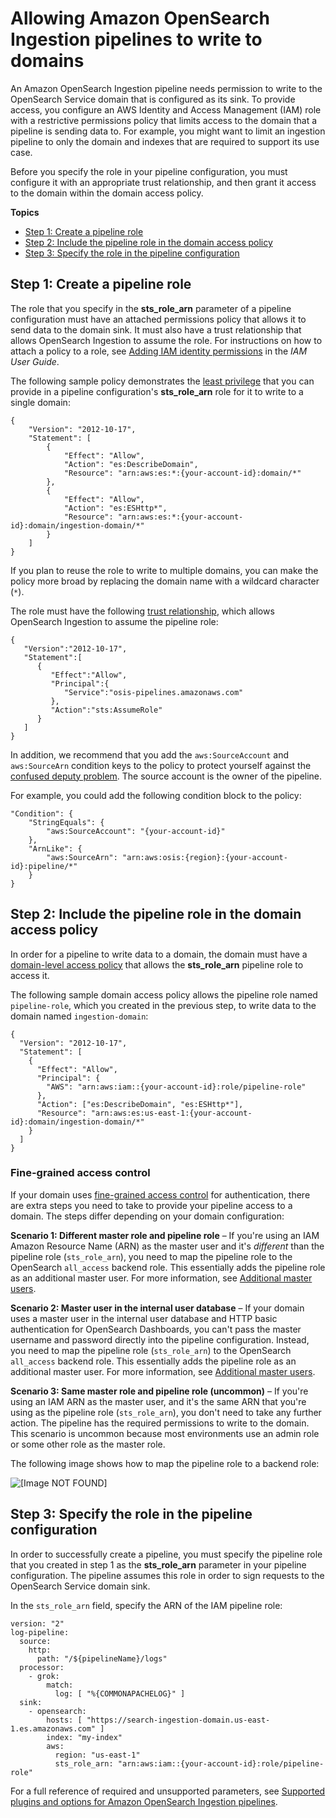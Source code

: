 # Allowing Amazon OpenSearch Ingestion pipelines to write to domains<a name="pipeline-domain-access"></a>

An Amazon OpenSearch Ingestion pipeline needs permission to write to the OpenSearch Service domain that is configured as its sink\. To provide access, you configure an AWS Identity and Access Management \(IAM\) role with a restrictive permissions policy that limits access to the domain that a pipeline is sending data to\. For example, you might want to limit an ingestion pipeline to only the domain and indexes that are required to support its use case\.

Before you specify the role in your pipeline configuration, you must configure it with an appropriate trust relationship, and then grant it access to the domain within the domain access policy\.

**Topics**
+ [Step 1: Create a pipeline role](#pipeline-access-configure)
+ [Step 2: Include the pipeline role in the domain access policy](#pipeline-access-domain)
+ [Step 3: Specify the role in the pipeline configuration](#pipeline-access-add-role)

## Step 1: Create a pipeline role<a name="pipeline-access-configure"></a>

The role that you specify in the **sts\_role\_arn** parameter of a pipeline configuration must have an attached permissions policy that allows it to send data to the domain sink\. It must also have a trust relationship that allows OpenSearch Ingestion to assume the role\. For instructions on how to attach a policy to a role, see [Adding IAM identity permissions](https://docs.aws.amazon.com/IAM/latest/UserGuide/access_policies_manage-attach-detach.html#add-policies-console) in the *IAM User Guide*\.

The following sample policy demonstrates the [least privilege](https://docs.aws.amazon.com/IAM/latest/UserGuide/best-practices.html#grant-least-privilege) that you can provide in a pipeline configuration's **sts\_role\_arn** role for it to write to a single domain:

```
{
    "Version": "2012-10-17",
    "Statement": [
        {
            "Effect": "Allow",
            "Action": "es:DescribeDomain",
            "Resource": "arn:aws:es:*:{your-account-id}:domain/*"
        },
        {
            "Effect": "Allow",
            "Action": "es:ESHttp*",
            "Resource": "arn:aws:es:*:{your-account-id}:domain/ingestion-domain/*"
        }
    ]
}
```

If you plan to reuse the role to write to multiple domains, you can make the policy more broad by replacing the domain name with a wildcard character \(`*`\)\.

The role must have the following [trust relationship](https://docs.aws.amazon.com/IAM/latest/UserGuide/roles-managingrole-editing-console.html#roles-managingrole_edit-trust-policy), which allows OpenSearch Ingestion to assume the pipeline role:

```
{
   "Version":"2012-10-17",
   "Statement":[
      {
         "Effect":"Allow",
         "Principal":{
            "Service":"osis-pipelines.amazonaws.com"
         },
         "Action":"sts:AssumeRole"
      }
   ]
}
```

In addition, we recommend that you add the `aws:SourceAccount` and `aws:SourceArn` condition keys to the policy to protect yourself against the [confused deputy problem](https://docs.aws.amazon.com/IAM/latest/UserGuide/confused-deputy.html)\. The source account is the owner of the pipeline\.

For example, you could add the following condition block to the policy:

```
"Condition": {
    "StringEquals": {
        "aws:SourceAccount": "{your-account-id}"
    },
    "ArnLike": {
        "aws:SourceArn": "arn:aws:osis:{region}:{your-account-id}:pipeline/*"
    }
}
```

## Step 2: Include the pipeline role in the domain access policy<a name="pipeline-access-domain"></a>

In order for a pipeline to write data to a domain, the domain must have a [domain\-level access policy](https://docs.aws.amazon.com/opensearch-service/latest/developerguide/ac.html#ac-types-resource) that allows the **sts\_role\_arn** pipeline role to access it\.

The following sample domain access policy allows the pipeline role named `pipeline-role`, which you created in the previous step, to write data to the domain named `ingestion-domain`:

```
{
  "Version": "2012-10-17",
  "Statement": [
    {
      "Effect": "Allow",
      "Principal": {
        "AWS": "arn:aws:iam::{your-account-id}:role/pipeline-role"
      },
      "Action": ["es:DescribeDomain", "es:ESHttp*"],
      "Resource": "arn:aws:es:us-east-1:{your-account-id}:domain/ingestion-domain/*"
    }
  ]
}
```

### Fine\-grained access control<a name="pipeline-access-domain-fgac"></a>

If your domain uses [fine\-grained access control](https://docs.aws.amazon.com/opensearch-service/latest/developerguide/fgac.html) for authentication, there are extra steps you need to take to provide your pipeline access to a domain\. The steps differ depending on your domain configuration:

**Scenario 1: Different master role and pipeline role** – If you're using an IAM Amazon Resource Name \(ARN\) as the master user and it's *different* than the pipeline role \(`sts_role_arn`\), you need to map the pipeline role to the OpenSearch `all_access` backend role\. This essentially adds the pipeline role as an additional master user\. For more information, see [Additional master users](https://docs.aws.amazon.com/opensearch-service/latest/developerguide/fgac.html#fgac-more-masters)\.

**Scenario 2: Master user in the internal user database** – If your domain uses a master user in the internal user database and HTTP basic authentication for OpenSearch Dashboards, you can't pass the master username and password directly into the pipeline configuration\. Instead, you need to map the pipeline role \(`sts_role_arn`\) to the OpenSearch `all_access` backend role\. This essentially adds the pipeline role as an additional master user\. For more information, see [Additional master users](https://docs.aws.amazon.com/opensearch-service/latest/developerguide/fgac.html#fgac-more-masters)\.

**Scenario 3: Same master role and pipeline role \(uncommon\)** – If you're using an IAM ARN as the master user, and it's the same ARN that you're using as the pipeline role \(`sts_role_arn`\), you don't need to take any further action\. The pipeline has the required permissions to write to the domain\. This scenario is uncommon because most environments use an admin role or some other role as the master role\.

The following image shows how to map the pipeline role to a backend role:

![\[Image NOT FOUND\]](http://docs.aws.amazon.com/opensearch-service/latest/developerguide/images/ingestion-fgac.png)

## Step 3: Specify the role in the pipeline configuration<a name="pipeline-access-add-role"></a>

In order to successfully create a pipeline, you must specify the pipeline role that you created in step 1 as the **sts\_role\_arn** parameter in your pipeline configuration\. The pipeline assumes this role in order to sign requests to the OpenSearch Service domain sink\.

In the `sts_role_arn` field, specify the ARN of the IAM pipeline role:

```
version: "2"
log-pipeline:
  source:
    http:
      path: "/${pipelineName}/logs"
  processor:
    - grok:
        match:
          log: [ "%{COMMONAPACHELOG}" ]
  sink:
    - opensearch:
        hosts: [ "https://search-ingestion-domain.us-east-1.es.amazonaws.com" ]
        index: "my-index"
        aws:
          region: "us-east-1"
          sts_role_arn: "arn:aws:iam::{your-account-id}:role/pipeline-role"
```

For a full reference of required and unsupported parameters, see [Supported plugins and options for Amazon OpenSearch Ingestion pipelines](pipeline-config-reference.md)\.